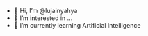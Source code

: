- 👋 Hi, I’m @lujainyahya
- 👀 I’m interested in ...
- 🌱 I’m currently learning Artificial Intelligence


<!---
lujainyahya/lujainyahya is a ✨ special ✨ repository because its `README.md` (this file) appears on your GitHub profile.
You can click the Preview link to take a look at your changes.
--->

